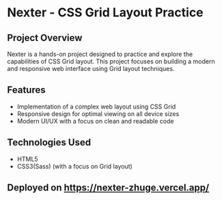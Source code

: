# Nexter - CSS Grid Layout Practice

## Project Overview

Nexter is a hands-on project designed to practice and explore the capabilities of CSS Grid layout. This project focuses on building a modern and responsive web interface using Grid layout techniques.

## Features

-  Implementation of a complex web layout using CSS Grid
-  Responsive design for optimal viewing on all device sizes
-  Modern UI/UX with a focus on clean and readable code

## Technologies Used

-  HTML5
-  CSS3(Sass) (with a focus on Grid layout)

## Deployed on https://nexter-zhuge.vercel.app/
